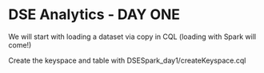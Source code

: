 # DSE Analytics - DAY ONE

We will start with loading a dataset via copy in CQL (loading with Spark will come!)

Create the keyspace and table with DSESpark_day1/createKeyspace.cql




